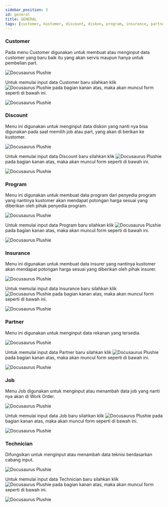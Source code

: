 ```yaml
---
sidebar_position: 3
id: general
title: GENERAL
tags: [customer, kustomer, discount, diskon, program, insurance, partner, job, new job, job baru, technician, teknisi, new technician]
---
```


### Customer

Pada menu Customer digunakan untuk membuat atau menginput data customer yang baru baik itu yang akan servis maupun hanya untuk pembelian part.

![Docusaurus Plushie](/img/general/customer1.png)

Untuk memulai input data Customer baru silahkan klik ![Docusaurus Plushie](/img/general/newrecord.png) pada bagian kanan atas, maka akan muncul form seperti di bawah ini.

![Docusaurus Plushie](/img/general/customer2.png)

### Discount

Menu ini digunakan untuk menginput data diskon yang nanti nya bisa digunakan pada saat memilih job atau part, yang akan di berikan ke kustomer.

![Docusaurus Plushie](/img/general/diskon1.png)

Untuk memulai input data Discount baru silahkan klik ![Docusaurus Plushie](/img/general/newrecord.png) pada bagian kanan atas, maka akan muncul form seperti di bawah ini.

![Docusaurus Plushie](/img/general/diskon2.png)

### Program

Menu ini digunakan untuk membuat data program dari penyedia program yang nantinya kustomer akan mendapat potongan harga sesuai yang diberikan oleh pihak penyedia program. 

![Docusaurus Plushie](/img/general/program1.png)

Untuk memulai input data Program baru silahkan klik ![Docusaurus Plushie](/img/general/newrecord.png) pada bagian kanan atas, maka akan muncul form seperti di bawah ini.

![Docusaurus Plushie](/img/general/program2.png)

### Insurance

Menu ini digunakan untuk membuat data insurer yang nantinya kustomer akan mendapat potongan harga sesuai yang diberikan oleh pihak insurer. 

![Docusaurus Plushie](/img/general/insurance1.png)

Untuk memulai input data Insurance baru silahkan klik ![Docusaurus Plushie](/img/general/newrecord.png) pada bagian kanan atas, maka akan muncul form seperti di bawah ini.

![Docusaurus Plushie](/img/general/insurance2.png)

### Partner

Menu ini digunakan untuk menginput data rekanan yang tersedia.

![Docusaurus Plushie](/img/general/partner1.png)

Untuk memulai input data Partner baru silahkan klik ![Docusaurus Plushie](/img/general/newrecord.png) pada bagian kanan atas, maka akan muncul form seperti di bawah ini.

![Docusaurus Plushie](/img/general/partner2.png)

### Job

Menu Job digunakan untuk menginput atau menambah data job yang nanti nya akan di Work Order.

![Docusaurus Plushie](/img/general/job1.png)

Untuk memulai input data Job baru silahkan klik ![Docusaurus Plushie](/img/general/newrecord.png) pada bagian kanan atas, maka akan muncul form seperti di bawah ini.

![Docusaurus Plushie](/img/general/job2.png)

### Technician

Difungsikan untuk menginput atau menambah data teknisi berdasarkan cabang input.

![Docusaurus Plushie](/img/general/tech1.png)

Untuk memulai input data Technician baru silahkan klik ![Docusaurus Plushie](/img/general/newrecord.png) pada bagian kanan atas, maka akan muncul form seperti di bawah ini.

![Docusaurus Plushie](/img/general/tech2.png)